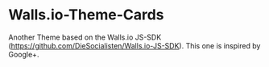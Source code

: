 Walls.io-Theme-Cards
====================

Another Theme based on the Walls.io JS-SDK (https://github.com/DieSocialisten/Walls.io-JS-SDK). 
This one is inspired by Google+.
